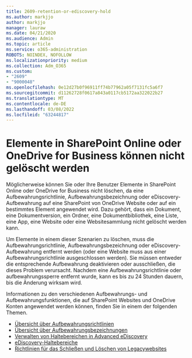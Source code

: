 ```yaml
---
title: 2609-retention-or-ediscovery-hold
ms.author: markjjo
author: markjjo
manager: lauraw
ms.date: 04/21/2020
ms.audience: Admin
ms.topic: article
ms.service: o365-administration
ROBOTS: NOINDEX, NOFOLLOW
ms.localizationpriority: medium
ms.collection: Adm_O365
ms.custom:
- "2609"
- "9000048"
ms.openlocfilehash: 0e12d27b0f96911ff74b77962a05f7131fc5a6f7
ms.sourcegitcommit: d11262728f0617a843a0117cb5172aa322022b27
ms.translationtype: MT
ms.contentlocale: de-DE
ms.lasthandoff: 03/08/2022
ms.locfileid: "63244817"
---
```

# <a name="unable-to-delete-items-in-sharepoint-online-or-onedrive-for-business"></a>Elemente in SharePoint Online oder OneDrive for Business können nicht gelöscht werden

Möglicherweise können Sie oder Ihre Benutzer Elemente in SharePoint Online oder OneDrive for Business nicht löschen, da eine Aufbewahrungsrichtlinie, Aufbewahrungsbezeichnung oder eDiscovery-Aufbewahrung auf eine SharePoint von OneDrive Website oder auf ein bestimmtes Element angewendet wird. Dazu gehört, dass ein Dokument, eine Dokumentversion, ein Ordner, eine Dokumentbibliothek, eine Liste, eine App, eine Website oder eine Websitesammlung nicht gelöscht werden kann. 

Um Elemente in einem dieser Szenarien zu löschen, muss die Aufbewahrungsrichtlinie, Aufbewahrungsbezeichnung oder eDiscovery-Aufbewahrung entfernt werden (oder eine Website muss aus einer Aufbewahrungsrichtlinie ausgeschlossen werden). Sie müssen entweder die entsprechende Aufbewahrung deaktivieren oder ausschließen, die dieses Problem verursacht. Nachdem eine Aufbewahrungsrichtlinie oder aufbewahrungssperre entfernt wurde, kann es bis zu 24 Stunden dauern, bis die Änderung wirksam wird. 

Informationen zu den verschiedenen Aufbewahrungs- und Aufbewahrungsfunktionen, die auf SharePoint Websites und OneDrive Konten angewendet werden können, finden Sie in einem der folgenden Themen.

- [Übersicht über Aufbewahrungsrichtlinien](https://docs.microsoft.com/microsoft-365/compliance/retention-policies)
- [Übersicht über Aufbewahrungsbezeichnungen](https://docs.microsoft.com/microsoft-365/compliance/labels)
- [Verwalten von Haltebereichen in Advanced eDiscovery](https://docs.microsoft.com/microsoft-365/compliance/managing-holds)
- [eDiscovery-Haltebereiche](https://docs.microsoft.com/microsoft-365/compliance/ediscovery-cases#step-4-place-content-locations-on-hold)
- [Richtlinien für das Schließen und Löschen von Legacywebsites](https://support.office.com/article/Use-policies-for-site-closure-and-deletion-A8280D82-27FD-48C5-9ADF-8A5431208BA5)